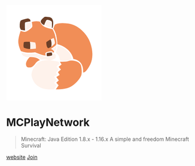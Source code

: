 ![logo](_media/logo.png)

# MCPlayNetwork

> Minecraft: Java Edition 1.8.x - 1.16.x
> A simple and freedom Minecraft Survival

[website](https://www.mcplay.biz/)
[Join](#)